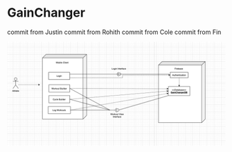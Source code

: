 # GainChanger
commit from Justin
commit from Rohith
commit from Cole
commit from Fin

![Screenshot](assets/UML.png)
